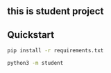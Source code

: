 ## this is student project

## Quickstart
```bash
pip install -r requirements.txt

python3 -m student
```

